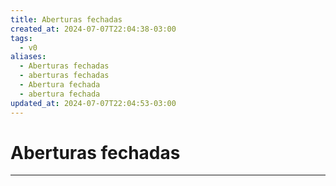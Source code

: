 ```yaml
---
title: Aberturas fechadas
created_at: 2024-07-07T22:04:38-03:00
tags:
  - v0
aliases:
  - Aberturas fechadas
  - aberturas fechadas
  - Abertura fechada
  - abertura fechada
updated_at: 2024-07-07T22:04:53-03:00
---
```

# Aberturas fechadas
----

